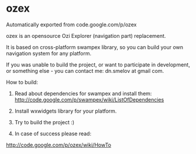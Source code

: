 # ozex
Automatically exported from code.google.com/p/ozex

ozex is an opensource Ozi Explorer (navigation part) replacement.

It is based on cross-platform swampex library, so you can build your own navigation system for any platform.

If you was unable to build the project, or want to participate in development, or something else - you can contact me: dn.smelov at gmail com.

How to build:

1. Read about dependencies for swampex and install them: http://code.google.com/p/swampex/wiki/ListOfDependencies

2. Install wxwidgets library for your platform.

3. Try to build the project :)

4. In case of success please read:

http://code.google.com/p/ozex/wiki/HowTo
